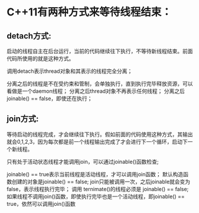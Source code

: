 # C++11有两种方式来等待线程结束：

## **detach方式:**
启动的线程自主在后台运行，当前的代码继续往下执行，不等待新线程结束。前面代码所使用的就是这种方式。

调用detach表示thread对象和其表示的线程完全分离；

分离之后的线程是不在受约束和管制，会单独执行，直到执行完毕释放资源，可以看做是一个daemon线程；
分离之后thread对象不再表示任何线程；
分离之后joinable() == false，即使还在执行；



## **join方式:**
等待启动的线程完成，才会继续往下执行。假如前面的代码使用这种方式，其输出就会0,1,2,3，因为每次都是前一个线程输出完成了才会进行下一个循环，启动下一个新线程。

只有处于活动状态线程才能调用join，可以通过joinable()函数检查;

joinable() == true表示当前线程是活动线程，才可以调用join函数；
默认构造函数创建的对象是joinable() == false;
join只能被调用一次，之后joinable就会变为false，表示线程执行完毕；
调用 ternimate()的线程必须是 joinable() == false;
如果线程不调用join()函数，即使执行完毕也是一个活动线程，即joinable() == true，依然可以调用join()函数